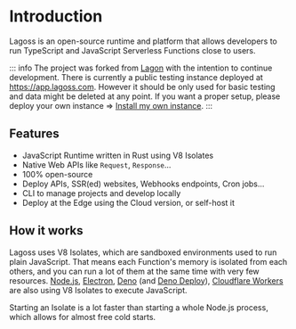# Introduction

Lagoss is an open-source runtime and platform that allows developers to run TypeScript and JavaScript Serverless Functions close to users.

::: info
The project was forked from [Lagon](https://github.com/lagonapp/lagon) with the
intention to continue development. There is currently a public testing instance
deployed at <https://app.lagoss.com>. However it should be only used for basic
testing and data might be deleted at any point. If you want a proper setup,
please deploy your own instance => [Install my own instance](./self-hosting/installation.md).
:::

## Features

- JavaScript Runtime written in Rust using V8 Isolates
- Native Web APIs like `Request`, `Response`...
- 100% open-source
- Deploy APIs, SSR(ed) websites, Webhooks endpoints, Cron jobs...
- CLI to manage projects and develop locally
- Deploy at the Edge using the Cloud version, or self-host it

## How it works

Lagoss uses V8 Isolates, which are sandboxed environments used to run plain JavaScript. That means each Function's memory is isolated from each others, and you can run a lot of them at the same time with very few resources. [Node.js](https://nodejs.org/), [Electron](https://www.electronjs.org/), [Deno](https://deno.land/) (and [Deno Deploy](https://deno.com/deploy)), [Cloudflare Workers](https://workers.cloudflare.com/) are also using V8 Isolates to execute JavaScript.

Starting an Isolate is a lot faster than starting a whole Node.js process, which allows for almost free cold starts.
